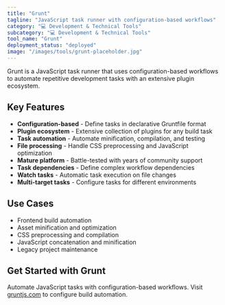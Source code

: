 ```yaml
---
title: "Grunt"
tagline: "JavaScript task runner with configuration-based workflows"
category: "💻 Development & Technical Tools"
subcategory: "💻 Development & Technical Tools"
tool_name: "Grunt"
deployment_status: "deployed"
image: "/images/tools/grunt-placeholder.jpg"
---
```

Grunt is a JavaScript task runner that uses configuration-based workflows to automate repetitive development tasks with an extensive plugin ecosystem.

## Key Features

- **Configuration-based** - Define tasks in declarative Gruntfile format
- **Plugin ecosystem** - Extensive collection of plugins for any build task
- **Task automation** - Automate minification, compilation, and testing
- **File processing** - Handle CSS preprocessing and JavaScript optimization
- **Mature platform** - Battle-tested with years of community support
- **Task dependencies** - Define complex workflow dependencies
- **Watch tasks** - Automatic task execution on file changes
- **Multi-target tasks** - Configure tasks for different environments

## Use Cases

- Frontend build automation
- Asset minification and optimization
- CSS preprocessing and compilation
- JavaScript concatenation and minification
- Legacy project maintenance

## Get Started with Grunt

Automate JavaScript tasks with configuration-based workflows. Visit [gruntjs.com](https://gruntjs.com) to configure build automation.